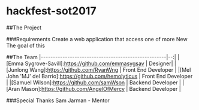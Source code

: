 # hackfest-sot2017

##The Project

###Requirements
Create a web application that access one of more New
The goal of this

##The Team
|----------------------------------------------------|--:|
|[Emma Sygrove-Savill]:https://github.com/emmasygsav | Designer|
|[Junlong Wang]:https://github.com/RyanWng | Front End Developer |
|[Mel John 'MJ' del Barrio]:https://github.com/hemolyticus | Front End Developer |
|[Samuel Wilson]:https://github.com/samWson | Backend Developer |
|[Aran Mason]:https://github.com/AngelOfMercy | Backend Developer |

###Special Thanks
Sam Jarman - Mentor

